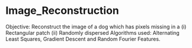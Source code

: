 # Image_Reconstruction
Objective: Reconstruct the image of a dog which has pixels missing in a
(i) Rectangular patch
(ii) Randomly dispersed
Algorithms used: Alternating Least Squares, Gradient Descent and Random Fourier Features.
